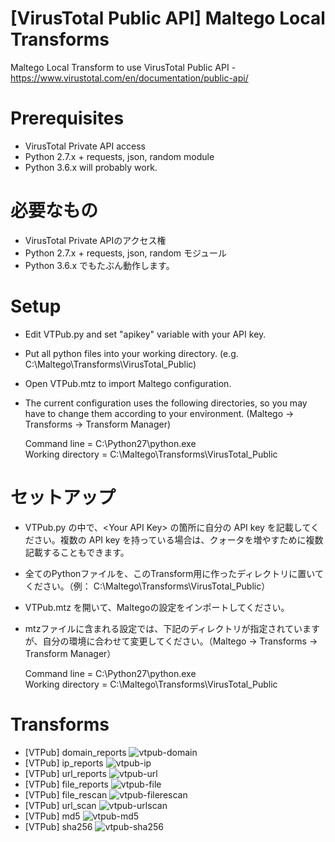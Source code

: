 # [VirusTotal Public API] Maltego Local Transforms
Maltego Local Transform to use VirusTotal Public API - https://www.virustotal.com/en/documentation/public-api/

# Prerequisites
- VirusTotal Private API access
- Python 2.7.x + requests, json, random module
- Python 3.6.x will probably work.

# 必要なもの
- VirusTotal Private APIのアクセス権
- Python 2.7.x + requests, json, random モジュール
- Python 3.6.x でもたぶん動作します。

# Setup
- Edit VTPub.py and set "apikey" variable with your API key.  
- Put all python files into your working directory. (e.g. C:\Maltego\Transforms\VirusTotal_Public)  
- Open VTPub.mtz to import Maltego configuration.  
- The current configuration uses the following directories, so you may have to change them according to your environment. (Maltego -> Transforms -> Transform Manager)  

  Command line = C:\Python27\python.exe  
  Working directory = C:\Maltego\Transforms\VirusTotal_Public

# セットアップ
- VTPub.py の中で、\<Your API Key\> の箇所に自分の API key を記載してください。複数の API key を持っている場合は、クォータを増やすために複数記載することもできます。
- 全てのPythonファイルを、このTransform用に作ったディレクトリに置いてください。（例： C:\Maltego\Transforms\VirusTotal_Public）
- VTPub.mtz を開いて、Maltegoの設定をインポートしてください。
- mtzファイルに含まれる設定では、下記のディレクトリが指定されていますが、自分の環境に合わせて変更してください。（Maltego -> Transforms -> Transform Manager）

  Command line = C:\Python27\python.exe  
  Working directory = C:\Maltego\Transforms\VirusTotal_Public

# Transforms
- [VTPub] domain_reports
![vtpub-domain](https://user-images.githubusercontent.com/16297449/42553876-9d874676-851d-11e8-96dc-7310af19c0c3.png)
- [VTPub] ip_reports
![vtpub-ip](https://user-images.githubusercontent.com/16297449/42553927-e4149f58-851d-11e8-8da9-b9f016fca3ba.png)
- [VTPub] url_reports
![vtpub-url](https://user-images.githubusercontent.com/16297449/42554036-45812b76-851e-11e8-9433-0f6752fbb09e.png)
- [VTPub] file_reports
![vtpub-file](https://user-images.githubusercontent.com/16297449/42554097-806b25fc-851e-11e8-8a4b-f55c5d21afbc.png)
- [VTPub] file_rescan
![vtpub-filerescan](https://user-images.githubusercontent.com/16297449/42554137-a5f3b62c-851e-11e8-92f9-fd78897d12b5.png)
- [VTPub] url_scan
![vtpub-urlscan](https://user-images.githubusercontent.com/16297449/42554170-d013c74e-851e-11e8-9878-0bda03af6816.png)
- [VTPub] md5
![vtpub-md5](https://user-images.githubusercontent.com/16297449/42554224-053c3bd6-851f-11e8-8852-41462cf24621.png)
- [VTPub] sha256
![vtpub-sha256](https://user-images.githubusercontent.com/16297449/42554238-0e2a422e-851f-11e8-8785-62640ad7e845.png)
